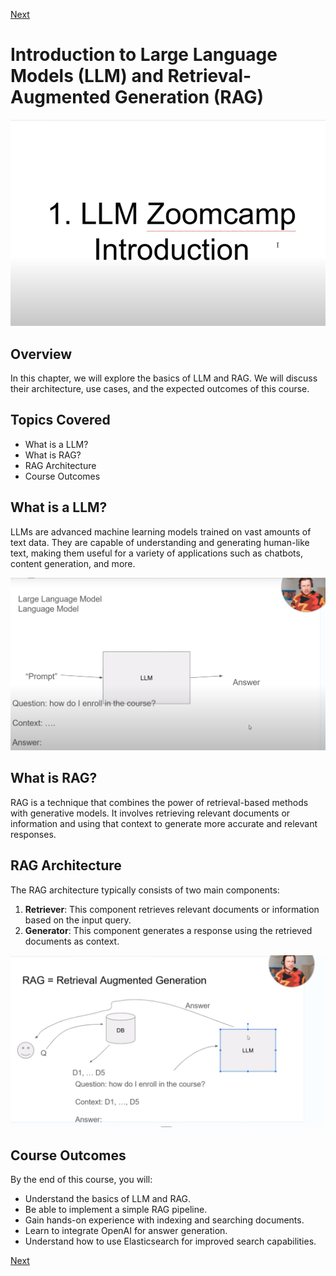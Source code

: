 [Next](preparing-the-environment.md)

# Introduction to Large Language Models (LLM) and Retrieval-Augmented Generation (RAG)

![alt text](image-3.png)

## Overview

In this chapter, we will explore the basics of LLM and RAG. We will discuss their architecture, use cases, and the expected outcomes of this course.

## Topics Covered

- What is a LLM?
- What is RAG?
- RAG Architecture
- Course Outcomes

## What is a LLM?

LLMs are advanced machine learning models trained on vast amounts of text data. They are capable of understanding and generating human-like text, making them useful for a variety of applications such as chatbots, content generation, and more.

![alt text](image-1.png)

## What is RAG?

RAG is a technique that combines the power of retrieval-based methods with generative models. It involves retrieving relevant documents or information and using that context to generate more accurate and relevant responses.

## RAG Architecture

The RAG architecture typically consists of two main components:
1. **Retriever**: This component retrieves relevant documents or information based on the input query.
2. **Generator**: This component generates a response using the retrieved documents as context.

![alt text](image-2.png)

## Course Outcomes

By the end of this course, you will:
- Understand the basics of LLM and RAG.
- Be able to implement a simple RAG pipeline.
- Gain hands-on experience with indexing and searching documents.
- Learn to integrate OpenAI for answer generation.
- Understand how to use Elasticsearch for improved search capabilities.

[Next](preparing-the-environment.md)